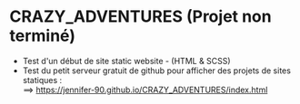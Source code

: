 # CRAZY_ADVENTURES (Projet non terminé)
- Test d'un début de site static website - (HTML &amp; SCSS)
- Test du petit serveur gratuit de github pour afficher des projets de sites statiques : <br>
==> https://jennifer-90.github.io/CRAZY_ADVENTURES/index.html
